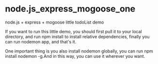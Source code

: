 # node.js_express_mogoose_one
node.js + express + mogoose little todoList demo

If you want to run this little demo, you should first pull it to your local directory, and run npm install to install relative dependencies, finally you can run nodemon app, and that's it.

One important thing is you also install nodemon globally, you can run npm install nodemon -g.And in this way, you can use it wherever you want.
